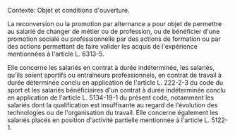 Contexte: Objet et conditions d'ouverture.

La reconversion ou la promotion par alternance a pour objet de permettre au salarié de changer de métier ou de profession, ou de bénéficier d'une promotion sociale ou professionnelle par des actions de formation ou par des actions permettant de faire valider les acquis de l'expérience mentionnées à l'article L. 6313-5.

Elle concerne les salariés en contrat à durée indéterminée, les salariés, qu'ils soient sportifs ou entraîneurs professionnels, en contrat de travail à durée déterminée conclu en application de l'article L. 222-2-3 du code du sport et les salariés bénéficiaires d'un contrat à durée indéterminée conclu en application de l'article L. 5134-19-1 du présent code, notamment les salariés dont la qualification est insuffisante au regard de l'évolution des technologies ou de l'organisation du travail. Elle concerne également les salariés placés en position d'activité partielle mentionnée à l'article L. 5122-1.